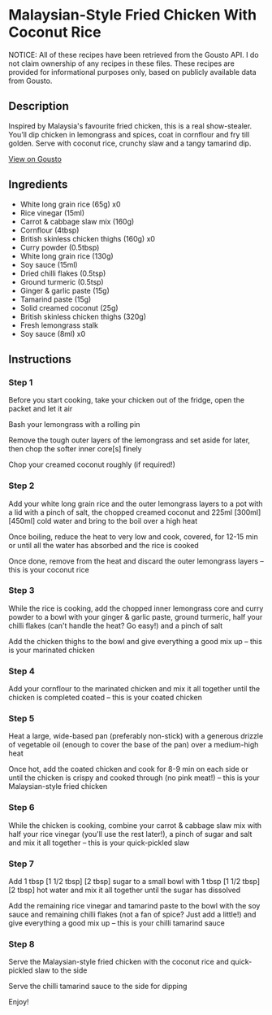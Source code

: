 # Malaysian-Style Fried Chicken With Coconut Rice

NOTICE: All of these recipes have been retrieved from the Gousto API. I do not claim ownership of any recipes in these files. These recipes are provided for informational purposes only, based on publicly available data from Gousto.

## Description

Inspired by Malaysia's favourite fried chicken, this is a real show-stealer. You’ll dip chicken in lemongrass and spices, coat in cornflour and fry till golden. Serve with coconut rice, crunchy slaw and a tangy tamarind dip. 
 

[View on Gousto](https://www.gousto.co.uk/recipes/cookbook/malaysian-style-fried-chicken-with-coconut-rice)

## Ingredients

- White long grain rice (65g) x0
- Rice vinegar (15ml)
- Carrot & cabbage slaw mix (160g)
- Cornflour (4tbsp)
- British skinless chicken thighs (160g) x0
- Curry powder (0.5tbsp)
- White long grain rice (130g)
- Soy sauce (15ml)
- Dried chilli flakes (0.5tsp)
- Ground turmeric (0.5tsp)
- Ginger & garlic paste (15g)
- Tamarind paste (15g)
- Solid creamed coconut (25g)
- British skinless chicken thighs (320g)
- Fresh lemongrass stalk
- Soy sauce (8ml) x0

## Instructions


### Step 1

Before you start cooking, take your chicken out of the fridge, open the packet and let it air

Bash your lemongrass with a rolling pin

Remove the tough outer layers of the lemongrass and set aside for later, then chop the softer inner core[s]<span class="text-danger"> </span>finely

Chop your creamed coconut roughly (if required!)


### Step 2

Add your white long grain rice and the outer lemongrass layers to a pot with a lid with a pinch of salt, the chopped creamed coconut and 225ml <span class="text-purple">[300ml]</span> <span class="text-danger">[450ml] </span>cold water and bring to the boil over a high heat

Once boiling, reduce the heat to very low and cook, covered, for 12-15 min or until all the water has absorbed and the rice is cooked

Once done, remove from the heat and discard the outer lemongrass layers – this is your coconut rice


### Step 3

While the rice is cooking, add the chopped inner lemongrass core and curry powder to a bowl with your ginger & garlic paste, ground turmeric, half your chilli flakes (can't handle the heat? Go easy!) and a pinch of salt

Add the chicken thighs to the bowl and give everything a good mix up – this is your marinated chicken


### Step 4

Add your cornflour to the marinated chicken and mix it all together until the chicken is completed coated – this is your coated chicken


### Step 5

Heat a large, wide-based pan (preferably non-stick) with a generous drizzle of vegetable oil (enough to cover the base of the pan) over a medium-high heat

Once hot, add the coated chicken and cook for 8-9 min on each side or until the chicken is crispy and cooked through (no pink meat!) – this is your Malaysian-style fried chicken


### Step 6

While the chicken is cooking, combine your carrot & cabbage slaw mix with half your rice vinegar (you'll use the rest later!), a pinch of sugar and salt and mix it all together – this is your quick-pickled slaw


### Step 7

Add 1 tbsp <span class="text-purple">[1 1/2 tbsp]</span> <span class="text-danger">[2 tbsp]</span> sugar to a small bowl with 1 tbsp <span class="text-purple">[1 1/2 tbsp]</span> <span class="text-danger">[2 tbsp]</span> hot water and mix it all together until the sugar has dissolved

Add the remaining rice vinegar and tamarind paste to the bowl with the soy sauce and remaining chilli flakes (not a fan of spice? Just add a little!) and give everything a good mix up – this is your chilli tamarind sauce

### Step 8

Serve the Malaysian-style fried chicken with the coconut rice and quick-pickled slaw to the side

Serve the chilli tamarind sauce to the side for dipping

Enjoy!

